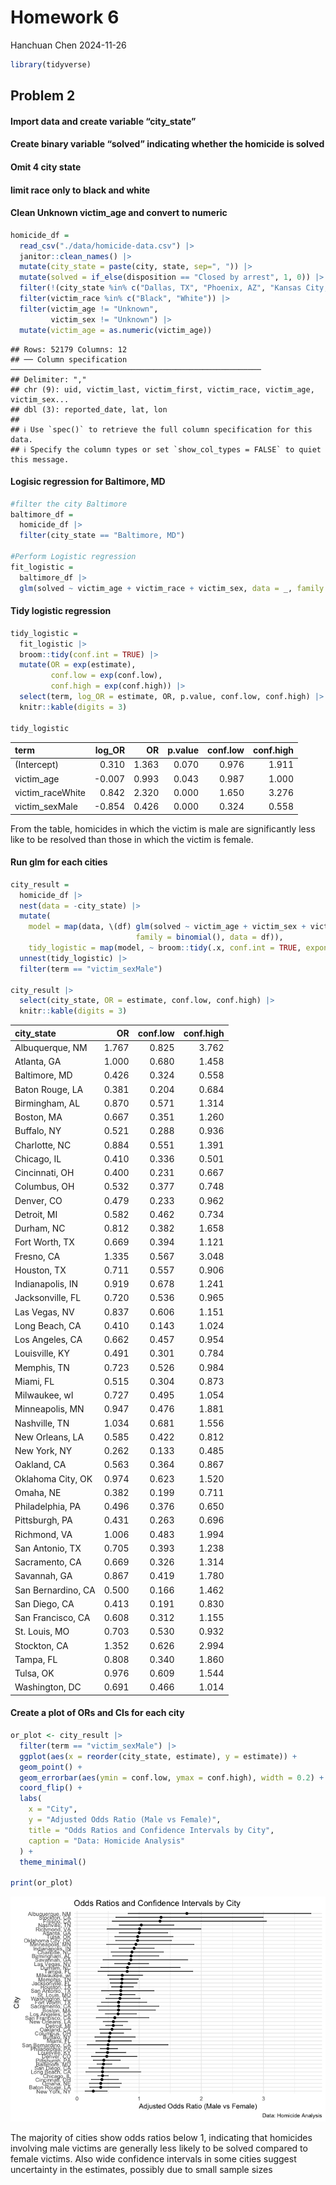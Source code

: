 Homework 6
================
Hanchuan Chen
2024-11-26

``` r
library(tidyverse)
```

## Problem 2

#### Import data and create variable “city_state”

#### Create binary variable “solved” indicating whether the homicide is solved

#### Omit 4 city state

#### limit race only to black and white

#### Clean Unknown victim_age and convert to numeric

``` r
homicide_df = 
  read_csv("./data/homicide-data.csv") |> 
  janitor::clean_names() |> 
  mutate(city_state = paste(city, state, sep=", ")) |> 
  mutate(solved = if_else(disposition == "Closed by arrest", 1, 0)) |> 
  filter(!(city_state %in% c("Dallas, TX", "Phoenix, AZ", "Kansas City, MO", "Tulsa, AL"))) |> 
  filter(victim_race %in% c("Black", "White")) |> 
  filter(victim_age != "Unknown",
         victim_sex != "Unknown") |> 
  mutate(victim_age = as.numeric(victim_age))
```

    ## Rows: 52179 Columns: 12
    ## ── Column specification ────────────────────────────────────────────────────────
    ## Delimiter: ","
    ## chr (9): uid, victim_last, victim_first, victim_race, victim_age, victim_sex...
    ## dbl (3): reported_date, lat, lon
    ## 
    ## ℹ Use `spec()` to retrieve the full column specification for this data.
    ## ℹ Specify the column types or set `show_col_types = FALSE` to quiet this message.

#### Logisic regression for Baltimore, MD

``` r
#filter the city Baltimore
baltimore_df = 
  homicide_df |> 
  filter(city_state == "Baltimore, MD")

#Perform Logistic regression
fit_logistic = 
  baltimore_df |> 
  glm(solved ~ victim_age + victim_race + victim_sex, data = _, family = binomial())
```

#### Tidy logistic regression

``` r
tidy_logistic = 
  fit_logistic |> 
  broom::tidy(conf.int = TRUE) |> 
  mutate(OR = exp(estimate),
         conf.low = exp(conf.low),
         conf.high = exp(conf.high)) |>
  select(term, log_OR = estimate, OR, p.value, conf.low, conf.high) |> 
  knitr::kable(digits = 3)

tidy_logistic
```

| term             | log_OR |    OR | p.value | conf.low | conf.high |
|:-----------------|-------:|------:|--------:|---------:|----------:|
| (Intercept)      |  0.310 | 1.363 |   0.070 |    0.976 |     1.911 |
| victim_age       | -0.007 | 0.993 |   0.043 |    0.987 |     1.000 |
| victim_raceWhite |  0.842 | 2.320 |   0.000 |    1.650 |     3.276 |
| victim_sexMale   | -0.854 | 0.426 |   0.000 |    0.324 |     0.558 |

From the table, homicides in which the victim is male are significantly
less like to be resolved than those in which the victim is female.

#### Run glm for each cities

``` r
city_result = 
  homicide_df |> 
  nest(data = -city_state) |> 
  mutate(
    model = map(data, \(df) glm(solved ~ victim_age + victim_sex + victim_race,
                            family = binomial(), data = df)),
    tidy_logistic = map(model, ~ broom::tidy(.x, conf.int = TRUE, exponentiate = TRUE))) |> 
  unnest(tidy_logistic) |> 
  filter(term == "victim_sexMale")

city_result |> 
  select(city_state, OR = estimate, conf.low, conf.high) |> 
  knitr::kable(digits = 3)
```

| city_state         |    OR | conf.low | conf.high |
|:-------------------|------:|---------:|----------:|
| Albuquerque, NM    | 1.767 |    0.825 |     3.762 |
| Atlanta, GA        | 1.000 |    0.680 |     1.458 |
| Baltimore, MD      | 0.426 |    0.324 |     0.558 |
| Baton Rouge, LA    | 0.381 |    0.204 |     0.684 |
| Birmingham, AL     | 0.870 |    0.571 |     1.314 |
| Boston, MA         | 0.667 |    0.351 |     1.260 |
| Buffalo, NY        | 0.521 |    0.288 |     0.936 |
| Charlotte, NC      | 0.884 |    0.551 |     1.391 |
| Chicago, IL        | 0.410 |    0.336 |     0.501 |
| Cincinnati, OH     | 0.400 |    0.231 |     0.667 |
| Columbus, OH       | 0.532 |    0.377 |     0.748 |
| Denver, CO         | 0.479 |    0.233 |     0.962 |
| Detroit, MI        | 0.582 |    0.462 |     0.734 |
| Durham, NC         | 0.812 |    0.382 |     1.658 |
| Fort Worth, TX     | 0.669 |    0.394 |     1.121 |
| Fresno, CA         | 1.335 |    0.567 |     3.048 |
| Houston, TX        | 0.711 |    0.557 |     0.906 |
| Indianapolis, IN   | 0.919 |    0.678 |     1.241 |
| Jacksonville, FL   | 0.720 |    0.536 |     0.965 |
| Las Vegas, NV      | 0.837 |    0.606 |     1.151 |
| Long Beach, CA     | 0.410 |    0.143 |     1.024 |
| Los Angeles, CA    | 0.662 |    0.457 |     0.954 |
| Louisville, KY     | 0.491 |    0.301 |     0.784 |
| Memphis, TN        | 0.723 |    0.526 |     0.984 |
| Miami, FL          | 0.515 |    0.304 |     0.873 |
| Milwaukee, wI      | 0.727 |    0.495 |     1.054 |
| Minneapolis, MN    | 0.947 |    0.476 |     1.881 |
| Nashville, TN      | 1.034 |    0.681 |     1.556 |
| New Orleans, LA    | 0.585 |    0.422 |     0.812 |
| New York, NY       | 0.262 |    0.133 |     0.485 |
| Oakland, CA        | 0.563 |    0.364 |     0.867 |
| Oklahoma City, OK  | 0.974 |    0.623 |     1.520 |
| Omaha, NE          | 0.382 |    0.199 |     0.711 |
| Philadelphia, PA   | 0.496 |    0.376 |     0.650 |
| Pittsburgh, PA     | 0.431 |    0.263 |     0.696 |
| Richmond, VA       | 1.006 |    0.483 |     1.994 |
| San Antonio, TX    | 0.705 |    0.393 |     1.238 |
| Sacramento, CA     | 0.669 |    0.326 |     1.314 |
| Savannah, GA       | 0.867 |    0.419 |     1.780 |
| San Bernardino, CA | 0.500 |    0.166 |     1.462 |
| San Diego, CA      | 0.413 |    0.191 |     0.830 |
| San Francisco, CA  | 0.608 |    0.312 |     1.155 |
| St. Louis, MO      | 0.703 |    0.530 |     0.932 |
| Stockton, CA       | 1.352 |    0.626 |     2.994 |
| Tampa, FL          | 0.808 |    0.340 |     1.860 |
| Tulsa, OK          | 0.976 |    0.609 |     1.544 |
| Washington, DC     | 0.691 |    0.466 |     1.014 |

#### Create a plot of ORs and CIs for each city

``` r
or_plot <- city_result |> 
  filter(term == "victim_sexMale") |>  
  ggplot(aes(x = reorder(city_state, estimate), y = estimate)) + 
  geom_point() +  
  geom_errorbar(aes(ymin = conf.low, ymax = conf.high), width = 0.2) +  
  coord_flip() +  
  labs(
    x = "City",
    y = "Adjusted Odds Ratio (Male vs Female)",
    title = "Odds Ratios and Confidence Intervals by City",
    caption = "Data: Homicide Analysis"
  ) +
  theme_minimal()

print(or_plot)
```

![](p8105_hw6_hc3563_files/figure-gfm/unnamed-chunk-6-1.png)<!-- -->

The majority of cities show odds ratios below 1, indicating that
homicides involving male victims are generally less likely to be solved
compared to female victims. Also wide confidence intervals in some
cities suggest uncertainty in the estimates, possibly due to small
sample sizes
